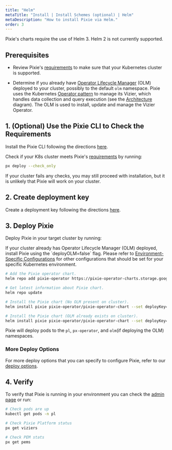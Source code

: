 ```yaml
---
title: "Helm"
metaTitle: "Install | Install Schemes (optional) | Helm"
metaDescription: "How to install Pixie via Helm."
order: 3
---
```


<Alert variant="outlined" severity="warning">
  Pixie's charts require the use of Helm 3. Helm 2 is not currently supported.
</Alert>

## Prerequisites

- Review Pixie's [requirements](/installing-pixie/requirements) to make sure that your Kubernetes cluster is supported.

- Determine if you already have [Operator Lifecycle Manager](https://docs.openshift.com/container-platform/4.5/operators/understanding/olm/olm-understanding-olm.html) (OLM) deployed to your cluster, possibly to the default `olm` namespace. Pixie uses the Kubernetes [Operator pattern](https://kubernetes.io/docs/concepts/extend-kubernetes/operator/) to manage its Vizier, which handles data collection and query execution (see the [Architecture](/about-pixie/what-is-pixie/#architecture) diagram). The OLM is used to install, update and manage the Vizier Operator.

## 1. (Optional) Use the Pixie CLI to Check the Requirements

Install the Pixie CLI following the directions [here](/installing-pixie/install-schemes/cli/).

Check if your K8s cluster meets Pixie's [requirements](/installing-pixie/requirements) by running:

```bash
px deploy --check_only
```

If your cluster fails any checks, you may still proceed with installation, but it is unlikely that Pixie will work on your cluster.

## 2. Create deployment key

Create a deployment key following the directions [here](/reference/admin/deploy-keys/#create-a-deploy-key).

## 3. Deploy Pixie

Deploy Pixie in your target cluster by running:

<Alert variant="outlined" severity="info">
  If your cluster already has Operator Lifecycle Manager (OLM) deployed, install Pixie using the `deployOLM=false` flag.
</Alert>

<Alert variant="outlined" severity="info">
  Please refer to <a href="/reference/admin/environment-configs">Environment-Specific Configurations</a> for other configurations that should be set for your specific Kubernetes environment.
</Alert>

``` bash
# Add the Pixie operator chart.
helm repo add pixie-operator https://pixie-operator-charts.storage.googleapis.com

# Get latest information about Pixie chart.
helm repo update

# Install the Pixie chart (No OLM present on cluster).
helm install pixie pixie-operator/pixie-operator-chart --set deployKey=<deploy-key-goes-here> --set clusterName=<cluster-name> --namespace pl --create-namespace

# Install the Pixie chart (OLM already exists on cluster).
helm install pixie pixie-operator/pixie-operator-chart --set deployKey=<deploy-key-goes-here> --set clusterName=<cluster-name> --namespace pl --create-namespace --set deployOLM=false
```

Pixie will deploy pods to the `pl`, `px-operator`, and `olm`(if deploying the OLM) namespaces.

### More Deploy Options

For more deploy options that you can specify to configure Pixie, refer to our [deploy options](/reference/admin/deploy-options).

## 4. Verify

To verify that Pixie is running in your environment you can check the [admin page](https://work.withpixie.ai/admin) or run:

``` bash
# Check pods are up
kubectl get pods -n pl

# Check Pixie Platform status
px get viziers

# Check PEM stats
px get pems
```
